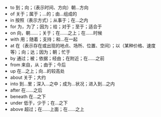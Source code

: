 * to 到；向；（表示时间、方向）朝…方向
* of  关于；属于；…的；由…组成的
* in 按照（表示方式）；从事于；在…之内
* for 为，为了；因为；给；对于；至于；适合于
* on 向，朝……；关于；在……之上；在……时候
* with 用；随着；支持；和…在一起
* at 在（表示存在或出现的地点、场所、位置、空间）；以（某种价格、速度等）；向；达；因为；朝；忙于
* by 通过；被；依据；经由；在附近；在……之前
* from 来自，从；由于；今后
* up 在…之上；向…的较高处
* about 关于；大约
* into 到…里；深入…之中；成为…状况；进入到…之内
* after 在……之后
* beneath 在…之下
* under 低于，少于；在...之下
* above 超过；在……上面；在……之上

